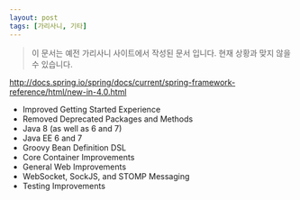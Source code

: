 ```yaml
---
layout: post
tags: [가리사니, 기타]
---
```


> 이 문서는 예전 가리사니 사이트에서 작성된 문서 입니다.
현재 상황과 맞지 않을 수 있습니다.



http://docs.spring.io/spring/docs/current/spring-framework-reference/html/new-in-4.0.html

- Improved Getting Started Experience
- Removed Deprecated Packages and Methods
- Java 8 (as well as 6 and 7)
- Java EE 6 and 7
- Groovy Bean Definition DSL
- Core Container Improvements
- General Web Improvements
- WebSocket, SockJS, and STOMP Messaging
- Testing Improvements